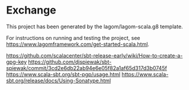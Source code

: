 # Exchange

This project has been generated by the lagom/lagom-scala.g8 template. 

For instructions on running and testing the project, see https://www.lagomframework.com/get-started-scala.html.

https://github.com/scalacenter/sbt-release-early/wiki/How-to-create-a-gpg-key
https://github.com/djspiewak/sbt-spiewak/commit/3cd2e6db22ab94e6e05f82a1af65d317d3b0745f
https://www.scala-sbt.org/sbt-pgp/usage.html
https://www.scala-sbt.org/release/docs/Using-Sonatype.html